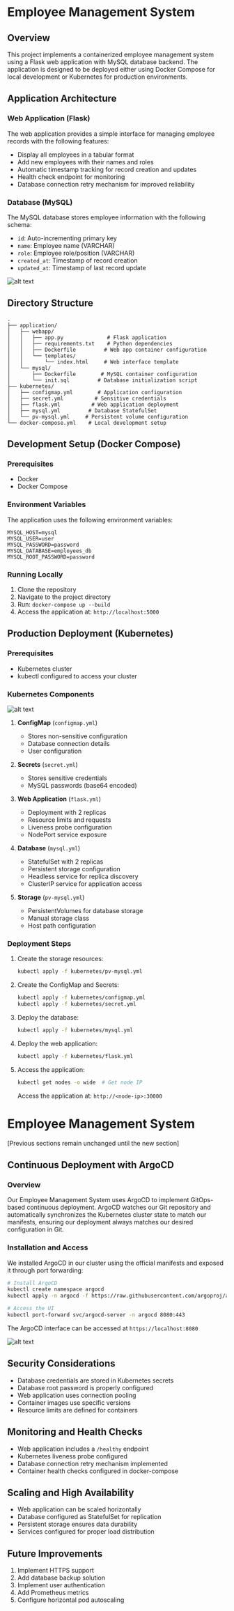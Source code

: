 # Employee Management System

## Overview
This project implements a containerized employee management system using a Flask web application with MySQL database backend. The application is designed to be deployed either using Docker Compose for local development or Kubernetes for production environments.

## Application Architecture

### Web Application (Flask)
The web application provides a simple interface for managing employee records with the following features:
- Display all employees in a tabular format
- Add new employees with their names and roles
- Automatic timestamp tracking for record creation and updates
- Health check endpoint for monitoring
- Database connection retry mechanism for improved reliability

### Database (MySQL)
The MySQL database stores employee information with the following schema:
- `id`: Auto-incrementing primary key
- `name`: Employee name (VARCHAR)
- `role`: Employee role/position (VARCHAR)
- `created_at`: Timestamp of record creation
- `updated_at`: Timestamp of last record update

![alt text](flask.png)

## Directory Structure
```
.
├── application/
│   ├── webapp/
│   │   ├── app.py              # Flask application
│   │   ├── requirements.txt    # Python dependencies
│   │   ├── Dockerfile         # Web app container configuration
│   │   └── templates/
│   │       └── index.html     # Web interface template
│   └── mysql/
│       ├── Dockerfile        # MySQL container configuration
│       └── init.sql         # Database initialization script
├── kubernetes/
│   ├── configmap.yml        # Application configuration
│   ├── secret.yml          # Sensitive credentials
│   ├── flask.yml          # Web application deployment
│   ├── mysql.yml         # Database StatefulSet
│   └── pv-mysql.yml     # Persistent volume configuration
└── docker-compose.yml    # Local development setup
```

## Development Setup (Docker Compose)

### Prerequisites
- Docker
- Docker Compose

### Environment Variables
The application uses the following environment variables:
```
MYSQL_HOST=mysql
MYSQL_USER=user
MYSQL_PASSWORD=password
MYSQL_DATABASE=employees_db
MYSQL_ROOT_PASSWORD=password
```

### Running Locally
1. Clone the repository
2. Navigate to the project directory
3. Run: `docker-compose up --build`
4. Access the application at: `http://localhost:5000`

## Production Deployment (Kubernetes)

### Prerequisites
- Kubernetes cluster
- kubectl configured to access your cluster

### Kubernetes Components

![alt text](k8s-architucture.png)

1. **ConfigMap** (`configmap.yml`)
   - Stores non-sensitive configuration
   - Database connection details
   - User configuration

2. **Secrets** (`secret.yml`)
   - Stores sensitive credentials
   - MySQL passwords (base64 encoded)

3. **Web Application** (`flask.yml`)
   - Deployment with 2 replicas
   - Resource limits and requests
   - Liveness probe configuration
   - NodePort service exposure

4. **Database** (`mysql.yml`)
   - StatefulSet with 2 replicas
   - Persistent storage configuration
   - Headless service for replica discovery
   - ClusterIP service for application access

5. **Storage** (`pv-mysql.yml`)
   - PersistentVolumes for database storage
   - Manual storage class
   - Host path configuration

### Deployment Steps
1. Create the storage resources:
   ```bash
   kubectl apply -f kubernetes/pv-mysql.yml
   ```

2. Create the ConfigMap and Secrets:
   ```bash
   kubectl apply -f kubernetes/configmap.yml
   kubectl apply -f kubernetes/secret.yml
   ```

3. Deploy the database:
   ```bash
   kubectl apply -f kubernetes/mysql.yml
   ```

4. Deploy the web application:
   ```bash
   kubectl apply -f kubernetes/flask.yml
   ```

5. Access the application:
   ```bash
   kubectl get nodes -o wide  # Get node IP
   ```
   Access the application at: `http://<node-ip>:30000`
# Employee Management System

[Previous sections remain unchanged until the new section]

## Continuous Deployment with ArgoCD

### Overview
Our Employee Management System uses ArgoCD to implement GitOps-based continuous deployment. ArgoCD watches our Git repository and automatically synchronizes the Kubernetes cluster state to match our manifests, ensuring our deployment always matches our desired configuration in Git.

### Installation and Access
We installed ArgoCD in our cluster using the official manifests and exposed it through port forwarding:

```bash
# Install ArgoCD
kubectl create namespace argocd
kubectl apply -n argocd -f https://raw.githubusercontent.com/argoproj/argo-cd/stable/manifests/install.yaml

# Access the UI
kubectl port-forward svc/argocd-server -n argocd 8080:443
```

The ArgoCD interface can be accessed at `https://localhost:8080`

![alt text](argocd.png)

## Security Considerations
- Database credentials are stored in Kubernetes secrets
- Database root password is properly configured
- Web application uses connection pooling
- Container images use specific versions
- Resource limits are defined for containers

## Monitoring and Health Checks
- Web application includes a `/healthy` endpoint
- Kubernetes liveness probe configured
- Database connection retry mechanism implemented
- Container health checks configured in docker-compose

## Scaling and High Availability
- Web application can be scaled horizontally
- Database configured as StatefulSet for replication
- Persistent storage ensures data durability
- Services configured for proper load distribution

## Future Improvements
1. Implement HTTPS support
2. Add database backup solution
3. Implement user authentication
4. Add Prometheus metrics
5. Configure horizontal pod autoscaling


